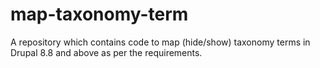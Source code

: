# map-taxonomy-term
A repository which contains code to map (hide/show) taxonomy terms in Drupal 8.8 and above as per the requirements.
